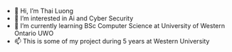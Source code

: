 - 👋 Hi, I’m Thai Luong
- 👀 I’m interested in Ai and Cyber Security
- 🌱 I’m currently learning BSc Computer Science at University of Western Ontario UWO
- 📫 This is some of my project during 5 years at Western University

